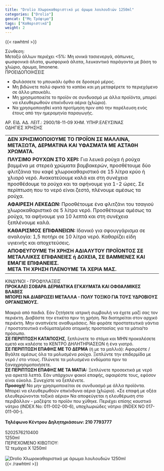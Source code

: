 ```yaml
---
title: "Drolio Χλωροκαθαριστικό με άρωμα λουλουδιών 1250ml"
categories: ["Drolio"]
gencat: ["Μη Τρόφιμα"]
tags: ["Καθαριστικά"]
weight: 2
---
```

{{< rawhtml >}}

<div class="sload162"><div class="product"><div id="sistatika">Σύνθεση:</div><div class="alltext">Μεταξύ άλλων περιέχει &lt;5%: Μη ιονικά τασιενεργά, σάπωνες, φωσφονικά άλατα, φωσφορικά άλατα, λευκαντικό παράγοντα με βάση το χλώριο, άρωμα, limonene.</div><div class="sp1015 stcenter sfwb sred">ΠΡΟΕΙΔΟΠΟΙΗΣΕΙΣ</div><div class="seee sp15"><ul><li>Φυλάσσετε το μπουκάλι όρθιο σε δροσερό μέρος.</li><li>Μη βιδώνετε πολύ σφικτά το καπάκι και μη μεταφέρετε το περιεχόμενο σε άλλο μπουκάλι.</li><li>Μη χρησιμοποιείτε το προϊόν σε συνδυασμό με άλλα προϊόντα, μπορεί να ελευθερωθούν επικίνδυνα αέρια (χλώριο).</li><li>Να χρησιμοποιηθεί κατά προτίμηση πριν από την παρέλευση ενός έτους από την ημερομηνία παραγωγής.</li></ul>ΑΡ. ΕΙΔ. ΑΔ. ΛΕΙΤ.: 2900/18-11-09 ΧΗΜ. ΥΠΗΡ.ΕΛΕΥΣΙΝΑΣ</div><div class="keno"></div><div class="sp1015 stcenter sfwb sred">ΟΔΗΓΙΕΣ ΧΡΗΣΗΣ</div><div><table class="seee sp15"><tbody><tr><td><strong>ΔΕΝ ΧΡΗΣΙΜΟΠΟΙΟΥΜΕ ΤΟ ΠΡΟΪΟΝ ΣΕ ΜΑΛΛΙΝΑ, ΜΕΤΑΞΩΤΑ, ΔΕΡΜΑΤΙΝΑ ΚΑΙ ΥΦΑΣΜΑΤΑ ΜΕ ΑΣΤΑΘΗ ΧΡΩΜΑΤΑ.</strong></td></tr><tr><td><strong>ΠΛΥΣΙΜΟ ΡΟΥΧΩΝ ΣΤΟ ΧΕΡΙ:</strong>&nbsp;Για λευκά ρούχα ή ρούχα βαμμένα με στερεά χρώματα βαμβακερών, προσθέτουμε δύο φλιτζάνια του καφέ χλωροκαθαριστικό σε 15 λίτρα κρύο ή χλιαρό νερό. Ανακατεύουμε καλά και στη συνέχεια προσθέdουμε τα ρούχα και τα αφήνουμε για 1-2 ώρες. Σε περίπτωση που το νερό είναι ζεστό, πλένουμε αμέσως τα ρούχα.</td></tr><tr><td><strong>ΑΦΑΙΡΕΣΗ ΛΕΚΕΔΩΝ:</strong>&nbsp;Προσθέτουμε ένα φλιτζάνι του τσαγιού χλωροκαθαριστικό σε 5 λίτρα νερό. Προσθέτουμε αμέσως τα ρούχα, τα αφήνουμε για 10 λεπτά και στη συνέχεια ξεπλένουμε καλά.</td></tr><tr><td><strong>ΚΑΘΑΡΙΣΜΟΣ ΕΠΙΦΑΝΕΙΩΝ:</strong>&nbsp;Ιδανικό για σφουγγάρισμα σε αναλογία: 1,5 ποτήρι σε 10 λίτρα νερό. Καθαρίζει είδη υγιεινής και αποχετεύσεις.</td></tr><tr><td><strong>ΑΠΟΦΕΥΓΟΥΜΕ ΤΗ ΧΡΗΣΗ ΑΔΙΑΛΥΤΟΥ ΠΡΟΪΟΝΤΟΣ ΣΕ ΜΕΤΑΛΛΙΚΕΣ ΕΠΙΦΑΝΕΙΕΣ ή ΔΟΧΕΙΑ, ΣΕ ΒΑΜΜΕΝΕΣ ΚΑΙ ΕΜΑΓΙΕ ΕΠΙΦΑΝΕΙΕΣ.<br>ΜΕΤΑ ΤΗ ΧΡΗΣΗ ΠΛΕΝΟΥΜΕ ΤΑ ΧΕΡΙΑ ΜΑΣ.</strong></td></tr></tbody></table></div><div class="keno"></div><div class="sp1015 stcenter sfwb sred">ΚΙΝΔΥΝΟΙ - ΠΡΟΦΥΛΑΞΕΙΣ</div><div class="seee sp15"><strong>ΠΡΟΚΑΛΕΙ ΣΟΒΑΡΑ ΔΕΡΜΑΤΙΚΑ ΕΓΚΑΥΜΑΤΑ ΚΑΙ ΟΦΘΑΛΜΙΚΕΣ ΒΛΑΒΕΣ<br>ΜΠΟΡΕΙ ΝΑ ΔΙΑΒΡΩΣΕΙ ΜΕΤΑΛΛΑ - ΠΟΛΥ ΤΟΞΙΚΟ ΓΙΑ ΤΟΥΣ ΥΔΡΟΒΙΟΥΣ ΟΡΓΑΝΙΣΜΟΥΣ.</strong><br><br>Mακριά από παιδιά. Εάν ζητήσετε ιατρική συμβουλή να έχετε μαζί σας τον περιέκτη. Διαβάστε την ετικέτα πριν τη χρήση. Να διατηρείται στον αρχικό περιέκτη. Μην αναπνέετε αναθυμιάσεις. Να φοράτε προστατευτικά γάντια / προστατευτικά ενδύματα/μέσα ατομικής προστασίας για τα μάτια/το πρόσωπο.<br><strong>ΣΕ ΠΕΡΙΠΤΩΣΗ ΚΑΤΑΠΟΣΗΣ</strong>, ξεπλύνετε το στόμα και ΜΗΝ προκαλέσετε εμετό και καλέστε το ΚΕΝΤΡΟ ΔΗΛΗΤΗΡΙΑΣΕΩΝ ή ένα γιατρό.<br><strong>ΣΕ ΠΕΡΙΠΤΩΣΗ ΕΠΑΦΗΣ ΜΕ ΤΟ ΔΕΡΜΑ</strong>&nbsp;(ή με τα μαλλιά): Αφαιρέστε / Βγάλτε αμέσως όλα τα μολυσμένα ρούχα. Ξεπλύντε την επιδερμίδα με νερό / στο ντους. Πλύνετε τα μολυσμένα ενδύματα πριν τα ξαναχρησιμοποιήσετε.<br><strong>ΣΕ ΠΕΡΙΠΤΩΣΗ ΕΠΑΦΗΣ ΜΕ ΤΑ ΜΑΤΙΑ:</strong>&nbsp;Ξεπλύνετε προσεκτικά με νερό για αρκετά λεπτά. Εάν υπάρχουν φακοί επαφής, αφαιρέστε τους, εφόσον είναι εύκολο. Συνεχίστε να ξεπλένετε.<br><strong>Προσοχή!</strong>&nbsp;Να μην χρησιμοποιείται σε συνδυασμό με άλλα προϊόντα. Μπορεί να ελευθερωθούν επικίνδυνα αέρια (χλώριο). «Σε επαφή με οξέα ελευθερώνονται τοξικά αέρια» Να αποφεύγεται η ελευθέρωση στο περιβάλλον - μαζέψτε το προϊόν που χύθηκε. Περιέχει επίσης καυστικό νάτριο (INDEX No: 011-002-00-6), υποχλωριώδες νάτριο (INDEX NO 017-011-00-).<br><br><strong>Τηλέφωνο Κέντρου Δηλητηριάσεων: 210 7793777</strong><br><br><img src="/media/icons/ddanger.svg" style="display:flex;margin:auto;max-width:400px" alt=""></div><div class="keno"></div><div id="barcode"><div id="barimage1"></div><span id="bartext">5202576210400</span></div><div id="varos"><div id="varosimage1"></div><span id="varostext">1250ml</span></div><div id="kivotio">ΠΕΡΙΕΧΟΜΕΝΟ ΚΙΒΩΤΙΟΥ:<br>12 τεμάχια Χ 1250ml</div><br><div class="pimg"><img alt="Drolio Χλωροκαθαριστικό με άρωμα λουλουδιών 1250ml" title="Drolio Χλωροκαθαριστικό με άρωμα λουλουδιών 1250ml" src="/media/images/drolio-xlwrokatharistiko-me-arwma-louloudiwn-1250ml.jpg"></div></div></div>
{{< /rawhtml >}}


